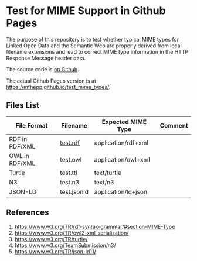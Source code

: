 # Test for MIME Support in Github Pages

The purpose of this repository is to test whether typical MIME types for Linked Open Data and the Semantic Web are properly derived from local filename extensions and lead to correct MIME type information in the HTTP Response Message header data.

The source code is [on Github](https://github.com/mfhepp/test_mime_types).

The actual Github Pages version is at https://mfhepp.github.io/test_mime_types/.

## Files List

|File Format|Filename|Expected MIME Type|Comment|
|---|---|---|---|
|RDF in RDF/XML | [test.rdf](test.rdf) | application/rdf+xml  |   |
|OWL in RDF/XML | test.owl | application/owl+xml  |   |
|Turtle         | test.ttl | text/turtle |   |
|N3             | test.n3 | text/n3 |   |
|JSON-LD        | test.jsonld | application/ld+json  |   |


## References
1. https://www.w3.org/TR/rdf-syntax-grammar/#section-MIME-Type
2. https://www.w3.org/TR/owl2-xml-serialization/
3. https://www.w3.org/TR/turtle/
4. https://www.w3.org/TeamSubmission/n3/
5. https://www.w3.org/TR/json-ld11/

